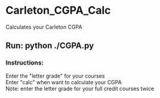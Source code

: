 # Carleton_CGPA_Calc
Calculates your Carleton CGPA

## Run: python ./CGPA.py

### Instructions: <br>
Enter the "letter grade" for your courses <br>
Enter "calc" when want to calculate your CGPA <br>
Note: enter the letter grade for your full credit courses twice
